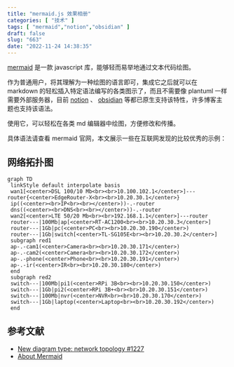 ```yaml
---
title: "mermaid.js 效果相册"
categories: [ "技术" ]
tags: [ "mermaid","notion","obsidian" ]
draft: false
slug: "663"
date: "2022-11-24 14:38:35"
---
```


[mermaid](https://mermaid-js.github.io/mermaid/#/) 是一款 javascript 库，能够轻而易举地通过文本代码绘图。

作为普通用户，将其理解为一种绘图的语言即可，集成它之后就可以在 markdown 的轻松插入特定语法编写的各类图示了，而且不需要像 plantuml 一样需要外部服务器，目前 [notion](https://www.notion.so/) 、 [obsidian](https://obsidian.md/) 等都已原生支持该特性，许多博客主题也支持该语法。

使用它，可以轻松在各类 md 编辑器中绘图，方便修改和传播。

具体语法请查看 mermaid 官网，本文展示一些在互联网发现的比较优秀的示例：

## 网络拓扑图

```mermaid
graph TD
 linkStyle default interpolate basis
 wan1[<center>DSL 100/10 Mb<br><br>10.100.102.1</center>]---router{<center>EdgeRouter-X<br><br>10.20.30.1</center>}
 ip((<center><br>IP<br><br></center>))-.-router
 dns((<center><br>DNS<br><br></center>))-.-router
 wan2[<center>LTE 50/20 Mb<br><br>192.168.1.1</center>]---router
 router---|100Mb|ap[<center>RT-AC1200<br><br>10.20.30.3</center>]
 router---|1Gb|pc(<center>PC<br><br>10.20.30.190</center>)
 router---|1Gb|switch[<center>TL-SG105E<br><br>10.20.30.2</center>]
 subgraph red1
 ap-.-cam1(<center>Camera<br><br>10.20.30.171</center>)
 ap-.-cam2(<center>Camera<br><br>10.20.30.172</center>)
 ap-.-phone(<center>Phone<br><br>10.20.30.191</center>)
 ap-.-ir(<center>IR<br><br>10.20.30.180</center>)
 end
 subgraph red2
 switch---|100Mb|pi1(<center>RPi 3B<br><br>10.20.30.150</center>)
 switch---|1Gb|pi2(<center>RPi 3B+<br><br>10.20.30.151</center>)
 switch---|100Mb|nvr(<center>NVR<br><br>10.20.30.170</center>)
 switch---|1Gb|laptop(<center>Laptop<br><br>10.20.30.192</center>)
 end
```

## 参考文献

- [New diagram type: network topology #1227](https://github.com/mermaid-js/mermaid/issues/1227)
- [About Mermaid](https://mermaid-js.github.io/mermaid/#/?id=about-mermaid)

